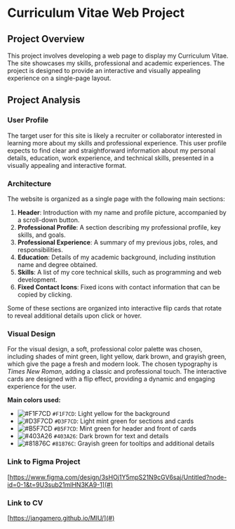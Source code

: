 # Curriculum Vitae Web Project

## Project Overview
This project involves developing a web page to display my Curriculum Vitae. The site showcases my skills, professional and academic experiences. The project is designed to provide an interactive and visually appealing experience on a single-page layout.

## Project Analysis

### User Profile
The target user for this site is likely a recruiter or collaborator interested in learning more about my skills and professional experience. This user profile expects to find clear and straightforward information about my personal details, education, work experience, and technical skills, presented in a visually appealing and interactive format.

### Architecture
The website is organized as a single page with the following main sections:
1. **Header**: Introduction with my name and profile picture, accompanied by a scroll-down button.
2. **Professional Profile**: A section describing my professional profile, key skills, and goals.
3. **Professional Experience**: A summary of my previous jobs, roles, and responsibilities.
4. **Education**: Details of my academic background, including institution name and degree obtained.
5. **Skills**: A list of my core technical skills, such as programming and web development.
6. **Fixed Contact Icons**: Fixed icons with contact information that can be copied by clicking.

Some of these sections are organized into interactive flip cards that rotate to reveal additional details upon click or hover.

### Visual Design
For the visual design, a soft, professional color palette was chosen, including shades of mint green, light yellow, dark brown, and grayish green, which give the page a fresh and modern look. The chosen typography is *Times New Roman*, adding a classic and professional touch. The interactive cards are designed with a flip effect, providing a dynamic and engaging experience for the user.

**Main colors used:**

- ![#F1F7CD](https://placehold.co/15x15/F1F7CD/F1F7CD.png) `#F1F7CD`: Light yellow for the background
- ![#D3F7CD](https://placehold.co/15x15/D3F7CD/D3F7CD.png) `#D3F7CD`: Light mint green for sections and cards
- ![#B5F7CD](https://placehold.co/15x15/B5F7CD/B5F7CD.png) `#B5F7CD`: Mint green for header and front of cards
- ![#403A26](https://placehold.co/15x15/403A26/403A26.png) `#403A26`: Dark brown for text and details
- ![#81876C](https://placehold.co/15x15/81876C/81876C.png) `#81876C`: Grayish green for tooltips and additional details

### Link to Figma Project
[https://www.figma.com/design/3sHOj1Y5mpS21N9cGV6saj/Untitled?node-id=0-1&t=9U3sub21mlHN3KA9-1](#)

### Link to CV
[https://jangamero.github.io/MIU/](#)

